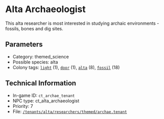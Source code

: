 # Alta Archaeologist

This alta researcher is most interested in studying archaic environments - fossils, bones and dig sites.

## Parameters

- Category: themed_science
- Possible species: alta
- Colony tags: [`light`](https://ceterai.github.io/MyEnternia/Wiki/Tags/Light) (1), [`door`](https://ceterai.github.io/MyEnternia/Wiki/Tags/Door) (1), [`alta`](https://ceterai.github.io/MyEnternia/Wiki/Tags/Alta) (8), [`fossil`](https://ceterai.github.io/MyEnternia/Wiki/Tags/Fossil) (18)

## Technical Information

- In-game ID: `ct_archae_tenant`
- NPC type: ct_alta_archaeologist
- Priority: 7
- File: [`/tenants/alta/researchers/themed/archae.tenant`](https://github.com/Ceterai/Enternia/blob/main/tenants/alta/researchers/themed/archae.tenant)
